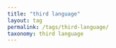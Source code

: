 ```yaml
---
title: "third language"
layout: tag
permalink: /tags/third-language/
taxonomy: third language
---
```

